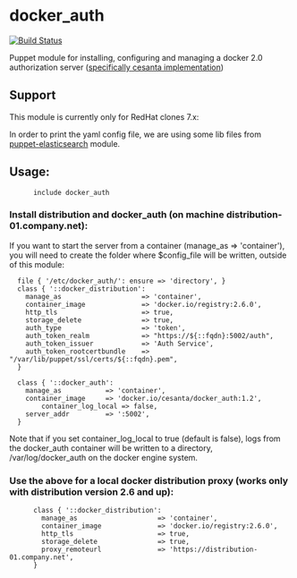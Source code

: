 # docker_auth #

[![Build Status](https://travis-ci.org/cristifalcas/puppet-docker_auth.png?branch=master)](https://travis-ci.org/cristifalcas/puppet-docker_auth)

Puppet module for installing, configuring and managing a docker 2.0 authorization server
([specifically cesanta implementation](https://github.com/cesanta/docker_auth))

## Support

This module is currently only for RedHat clones 7.x:

In order to print the yaml config file, we are using
some lib files from [puppet-elasticsearch](https://github.com/elastic/puppet-elasticsearch) module.


## Usage:

          include docker_auth


### Install distribution and docker_auth (on machine distribution-01.company.net):

If you want to start the server from a container (manage_as => 'container'), you will need to create
the folder where $config_file will be written, outside of this module:

	  file { '/etc/docker_auth/': ensure => 'directory', }
	  class { '::docker_distribution':
	    manage_as                    => 'container',
	    container_image              => 'docker.io/registry:2.6.0',
	    http_tls                     => true,
	    storage_delete               => true,
	    auth_type                    => 'token',
	    auth_token_realm             => "https://${::fqdn}:5002/auth",
	    auth_token_issuer            => 'Auth Service',
	    auth_token_rootcertbundle    => "/var/lib/puppet/ssl/certs/${::fqdn}.pem",
	  }

	  class { '::docker_auth':
	    manage_as           => 'container',
	    container_image     => 'docker.io/cesanta/docker_auth:1.2',
            container_log_local => false,
	    server_addr         => ':5002',
	  }

Note that if you set container_log_local to true (default is false), logs from the docker_auth container will be written to a directory, /var/log/docker_auth on the docker engine system.

### Use the above for a local docker distribution proxy (works only with distribution version 2.6 and up):

		  class { '::docker_distribution':
		    manage_as                    => 'container',
		    container_image              => 'docker.io/registry:2.6.0',
		    http_tls                     => true,
		    storage_delete               => true,
		    proxy_remoteurl              => 'https://distribution-01.company.net',
		  }
